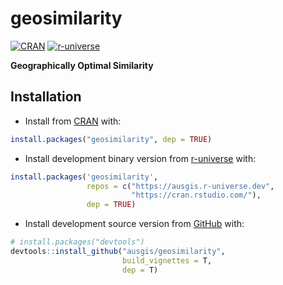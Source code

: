 
<!-- README.md is generated from README.Rmd. Please edit that file -->

# geosimilarity

<!-- badges: start -->

[![CRAN](https://www.r-pkg.org/badges/version/geosimilarity)](https://CRAN.R-project.org/package=geosimilarity)
[![r-universe](https://ausgis.r-universe.dev/badges/geosimilarity)](https://ausgis.r-universe.dev/geosimilarity)

<!-- badges: end -->

**Geographically Optimal Similarity**

## Installation

- Install from
  [CRAN](https://cran.r-project.org/web/packages/geosimilarity) with:

``` r
install.packages("geosimilarity", dep = TRUE)
```

- Install development binary version from
  [r-universe](https://ausgis.r-universe.dev/geosimilarity) with:

``` r
install.packages('geosimilarity',
                 repos = c("https://ausgis.r-universe.dev",
                           "https://cran.rstudio.com/"),
                 dep = TRUE)
```

- Install development source version from
  [GitHub](https://github.com/ausgis/geosimilarity) with:

``` r
# install.packages("devtools")
devtools::install_github("ausgis/geosimilarity",
                         build_vignettes = T,
                         dep = T)
```
